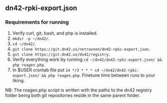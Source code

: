 ## dn42-rpki-export.json

### Requirements for running

1. Verify curl, git, bash, and php is installed.
2. `mkdir -p ~/dn42/`.
3. `cd ~/dn42/`.
4. `git clone https://git.dn42.us/netravnen/dn42-rpki-export.json`.
5. `git clone https://git.dn42.us/dn42/registry`.
6. Verify everything work by running `cd ~/dn42/dn42-rpki-export.json/ && php roagen.php`.
7. In $USER crontab file put `14 */3 * * * cd ~/dn42/dn42-rpki-export.json/ && php roagen.php`. Finetune time between runs to your liking.

NB: The roagen.php script is written with the paths to the dn42 registry folder being both git repositories reside in the same parent folder.
